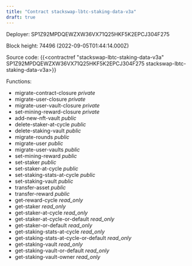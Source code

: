 ```yaml
---
title: "Contract stackswap-lbtc-staking-data-v3a"
draft: true
---
```

Deployer: SP1Z92MPDQEWZXW36VX71Q25HKF5K2EPCJ304F275


 



Block height: 74496 (2022-09-05T01:44:14.000Z)

Source code: {{<contractref "stackswap-lbtc-staking-data-v3a" SP1Z92MPDQEWZXW36VX71Q25HKF5K2EPCJ304F275 stackswap-lbtc-staking-data-v3a>}}

Functions:

* migrate-contract-closure _private_
* migrate-user-closure _private_
* migrate-user-vault-closure _private_
* set-mining-reward-closure _private_
* add-new-nft-vault _public_
* delete-staker-at-cycle _public_
* delete-staking-vault _public_
* migrate-rounds _public_
* migrate-user _public_
* migrate-user-vaults _public_
* set-mining-reward _public_
* set-staker _public_
* set-staker-at-cycle _public_
* set-staking-stats-at-cycle _public_
* set-staking-vault _public_
* transfer-asset _public_
* transfer-reward _public_
* get-reward-cycle _read_only_
* get-staker _read_only_
* get-staker-at-cycle _read_only_
* get-staker-at-cycle-or-default _read_only_
* get-staker-or-default _read_only_
* get-staking-stats-at-cycle _read_only_
* get-staking-stats-at-cycle-or-default _read_only_
* get-staking-vault _read_only_
* get-staking-vault-or-default _read_only_
* get-staking-vault-owner _read_only_
